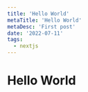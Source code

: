 ```yaml
---
title: 'Hello World'
metaTitle: 'Hello World'
metaDesc: 'First post'
date: '2022-07-11'
tags:
  - nextjs
---
```


# Hello World
